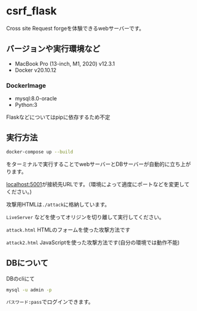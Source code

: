 # csrf_flask
Cross site Request forgeを体験できるwebサーバーです。

## バージョンや実行環境など
* MacBook Pro (13-inch, M1, 2020) v12.3.1
* Docker v20.10.12
### DockerImage
* mysql:8.0-oracle
* Python:3

Flaskなどについてはpipに依存するため不定
## 実行方法


```bash
docker-compose up --build
```
をターミナルで実行することでwebサーバーとDBサーバーが自動的に立ち上がります。

[localhost:5001](localhost:5001)が接続先URLです。（環境によって適度にポートなどを変更してください。)

攻撃用HTMLは`./attack`に格納しています。

`LiveServer` などを使ってオリジンを切り離して実行してください。

`attack.html` HTMLのフォームを使った攻撃方法です

`attack2.html` JavaScriptを使った攻撃方法です(自分の環境では動作不能)

## DBについて

DBのcliにて
```bash
mysql -u admin -p
```

`パスワード:pass`でログインできます。
